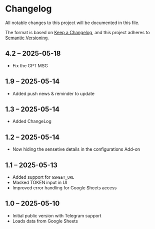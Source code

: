 # Changelog

All notable changes to this project will be documented in this file.

The format is based on [Keep a Changelog](https://keepachangelog.com/en/1.0.0/),
and this project adheres to [Semantic Versioning](https://semver.org/spec/v2.0.0.html).

## 4.2 – 2025-05-18
- Fix the GPT MSG
  
## 1.9 – 2025-05-14
- Added push news & reminder to update
  
## 1.3 – 2025-05-14
- Added ChangeLog

## 1.2 – 2025-05-14
- Now hiding the sensetive details in the configurations Add-on 
  
## 1.1 – 2025-05-13
- Added support for `GSHEET_URL`
- Masked TOKEN input in UI
- Improved error handling for Google Sheets access

## 1.0 – 2025-05-10
- Initial public version with Telegram support
- Loads data from Google Sheets
